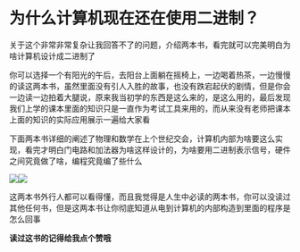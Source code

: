 # 为什么计算机现在还在使用二进制？

关于这个非常非常复杂让我回答不了的问题，介绍两本书，看完就可以完美明白为啥计算机设计成二进制了

你可以选择一个有阳光的午后，去阳台上面躺在摇椅上，一边喝着热茶，一边慢慢的读这两本书，虽然里面没有引人入胜的故事，也没有跌宕起伏的剧情，但是你会一边读一边拍着大腿说，原来我当初学的东西是这么来的，是这么用的，最后发现我们上学的课本里面的知识只是一直作为考试工具来用的，而从来没有老师把课本上面的知识的实际应用展示一遍给大家看

下面两本书详细的阐述了物理和数学在上个世纪交会，计算机内部为啥要这么实现，看完才明白门电路和加法器为啥这样设计的，为啥要用二进制表示信号，硬件之间究竟做了啥，编程究竟编了些什么

![](https://pic1.zhimg.com/50/v2-96c6aae53e2b5d0cd98f720e3770c8c2_b.jpg)![](https://pic4.zhimg.com/50/v2-9010c78a20568bb2917ea97ed9134118_b.jpg)

这两本书外行人都可以看得懂，而且我觉得是人生中必读的两本书，你可以没读过其他任何书，但是这两本书让你彻底知道从电到计算机的内部构造到里面的程序是怎么回事

**读过这书的记得给我点个赞哦**